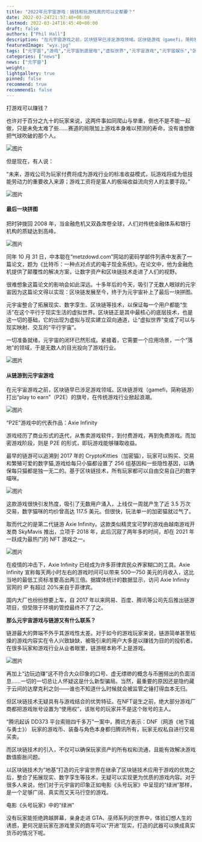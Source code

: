 ```yaml
---
title: "2022年元宇宙游戏：搞钱和玩游戏真的可以全都要？"
date: 2022-03-24T21:57:40+08:00
lastmod: 2022-03-24T16:45:40+08:00
draft: false
authors: ["Phil Hall"]
description: "在元宇宙游戏之前，区块链早已涉足游戏领域。区块链游戏（gamefi，简称链游）打出“play to earn”（P2E）的旗号，在传统游戏行业掀起浪潮。"
featuredImage: "wyx.jpg"
tags: ["元宇宙","游戏","元宇宙到底是啥","虚拟世界","元宇宙游戏","元宇宙娱乐","区块链"]
categories: ["news"]
news: ["元宇宙"]
weight: 
lightgallery: true
pinned: false
recommend: true
recommend1: false
---
```



打游戏可以赚钱？

也许对于百分之九十的玩家来说，这两件事如同爬山与举重，倒也不是不能一起做，只是未免太难了些……赛道的局限加上游戏本身难以预测的寿命，没有谁想做把气球吹破的那个人。

![图片](wyx.jpg)





但是现在，有人说：

“未来，游戏公司为玩家付费将成为游戏行业的标准收益模式，玩游戏将成为低技能劳动力的重要收入来源；游戏工资将是富人的极端收益流向穷人的主要手段。”

![图片](gq.jpg)



#### 最后一块拼图

把时钟拨回 2008 年，当金融危机又双叒席卷全球，人们对传统金融体系和银行机构的质疑达到高峰。

![图片](sz.jpg)




同年 10 月 31 日，中本聪在“metzdowd.com”网站的密码学邮件列表中发表了一篇论文，题为《比特币：一种点对点式的电子现金系统》。在论文中，他为金融危机提供了颠覆性的解决方案，让数字资产和区块链技术走进了人们的视野。


很难想象这篇论文的影响会如此深远。十多年后的今天，吸引了无数人眼球的元宇宙因为这篇论文得以实现：区块链发展至今，终于为元宇宙补上了最后一块拼图。


元宇宙整合了拓展现实、数字孪生、区块链等技术，以保证每一个用户都能“生活”在这个平行于现实生活的虚拟世界。区块链正是其中最核心的底层技术，也是这一切的基础，它的出现为虚拟与现实建立双向通道，让“虚拟世界”变成了可以与现实映射、交互的“平行宇宙”。


一切准备就绪，元宇宙的闭环已然形成。紧接着，它需要一个应用场景，一个“落地”的领域，于是无数人的目光投向了游戏行业。

![图片](hy.jpg)



#### 从链游到元宇宙游戏

在元宇宙游戏之前，区块链早已涉足游戏领域。区块链游戏（gamefi，简称链游）打出“play to earn”（P2E）的旗号，在传统游戏行业掀起浪潮。

![图片](ntf.jpg)



“P2E”游戏中的代表作品：Axie Infinity


游戏经历了商业形式的迭代，从售卖游戏软件，到付费游戏，再到免费游戏。而加密游戏阶段，则是 P2E 的形式，即玩游戏能够赚取收益。

最早的链游可以追溯到 2017 年的 CryptoKitties（加密猫），玩家可以购买、交易和繁殖可爱的数字猫,游戏给每只小猫都设置了 256 组基因和一些隐性基因，以确保每只猫都是独一无二的。基于区块链技术，所有玩家都可以自由交易自己的数字喵咪。

![图片](mm.jpg)




这款游戏很快引发热度，吸引了无数用户涌入，上线仅一周就产生了近 3.5 万次交易，数字猫咪的均价曾高达 117.5 美元。但很快，玩法单一的加密猫就过气了。

取而代之的是第二代链游 Axie Infinity。这款类似精灵宝可梦的游戏由越南游戏开发商 SkyMavis 推出，立项于 2018 年，此后沉寂了两年多的时间，却在 2021 年一跃成为最热门的 NFT 游戏之一。

![图片](mrr.jpg)




在疫情的冲击下，Axie Infinity 已经成为许多菲律宾民众养家糊口的工具。Axie Infinity 宣称每天两小时左右的游戏时间可以带来 500—750 美元的月收入，这比当地的最低工资标准要高出两三倍。据媒体统计的数据显示，访问 Axie Infinity 官网的 IP 有超过 20%来自于菲律宾。

国内大厂也纷纷想要上车，自 2017 年以来网易、百度、腾讯等公司先后推出链游项目，但受限于环境的管控最终不了了之。



**那么元宇宙游戏与链游又有什么联系？** 

链游最大的弊端不外乎其游戏性太差。对于如今的游戏玩家来说，链游简单甚至枯燥的游戏内容实在令人兴致缺缺，被吸引来的用户大多是以赚钱为目的的投机者。在很多玩家和游戏行业从业者眼里，链游根本称不上是游戏。

![图片](jqr.jpg)




再加上“边玩边赚”这不符合大众印象的口号、虚无缥缈的概念与币圈频出的负面消息……一切的一切总让人怀疑这是什么新型骗局。当然，最重要的原因还是隐约藏于云间的达摩克利之剑——谁也不知道什么时候就会被监管之锤打得血本无归。


但区块链技术无疑具有与游戏结合的优势特征。在NFT诞生之前，绝大部分游戏厂商都把游戏账号设置为“使用权”，该账号的玩家并不是这个账号的主人。

“腾讯起诉 DD373 平台索赔四千多万”一案中，腾讯方表示：DNF（网游《地下城与勇士》） 玩家的游戏币、装备与角色本身都归腾讯所有，玩家无权私自进行交易买卖。


而区块链技术的引入，不仅可以确保玩家资产的所有权和流通，且能有效解决游戏数值膨胀问题。

以区块链技术为“地基”打造的元宇宙世界在继承了区块链技术应用于游戏的优势之后，整合了拓展现实、数字孪生等技术，无疑可以实现更为优质的游戏内容。对于很多人来说，他们对于元宇宙的印象正如电影《头号玩家》中呈现的“绿洲”那样，是一个足够广阔、真实而又天马行空的游戏。

电影《头号玩家》中的“绿洲”


没有玩家能拒绝跨越屏幕，亲身走进 GTA、巫师系列的世界中，体验幻想人生的诱惑，更何况是玩家在游戏里买的跑车可以“开进”现实，打造的武器可以换成真实货币的情况下呢。